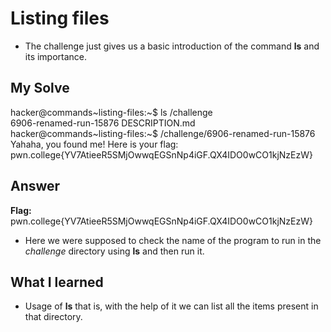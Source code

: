 # Listing files
- The challenge just gives us a basic introduction of the command **ls** and its importance.

## My Solve

hacker@commands~listing-files:~$ ls /challenge  
6906-renamed-run-15876  DESCRIPTION.md  
hacker@commands~listing-files:~$  /challenge/6906-renamed-run-15876  
Yahaha, you found me! Here is your flag:  
pwn.college{YV7AtieeR5SMjOwwqEGSnNp4iGF.QX4IDO0wCO1kjNzEzW}  

## Answer
**Flag:** pwn.college{YV7AtieeR5SMjOwwqEGSnNp4iGF.QX4IDO0wCO1kjNzEzW}

- Here we were supposed to check the name of the program to run in the *challenge* directory using **ls** and then run it.


## What I learned

- Usage of **ls** that is, with the help of it we can list all the items present in that directory.
